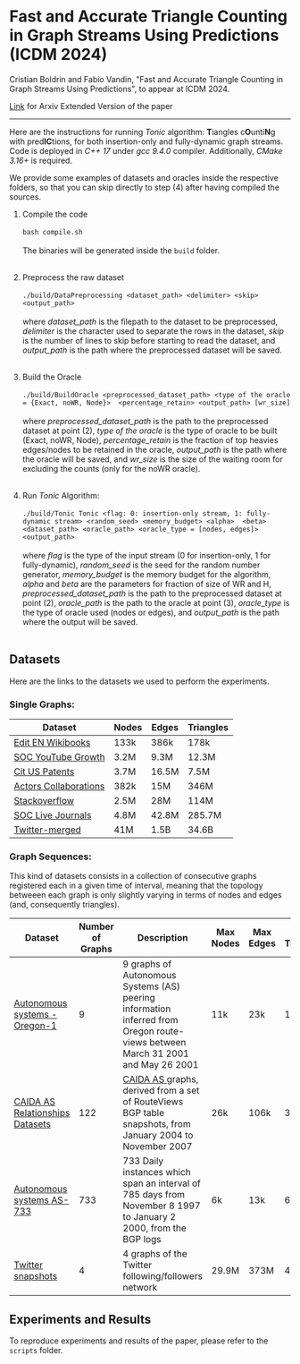# Fast and Accurate Triangle Counting in Graph Streams Using Predictions (ICDM 2024)

Cristian Boldrin and Fabio Vandin, "Fast and Accurate Triangle Counting in Graph Streams Using Predictions", to appear at ICDM 2024.

<a href="https://arxiv.org/pdf/2409.15205">Link</a> for Arxiv Extended Version of the paper

---

Here are the instructions for running *Tonic* algorithm: **T**iangles c**O**unti**N**g with pred**IC**tions, for both
insertion-only and fully-dynamic graph streams. 
Code is deployed in *C++ 17* under *gcc 9.4.0* compiler. Additionally, *CMake 3.16+* is required.

We provide some examples of datasets and oracles inside the respective folders, so that you can skip directly 
to step (4) after having compiled the sources.


1. Compile the code
   <br><br>
   `bash compile.sh`
   <br><br>
   The binaries will be generated inside the `build` folder.
   <br><br>

2. Preprocess the raw dataset
   <br><br>
   `./build/DataPreprocessing <dataset_path> <delimiter> <skip> <output_path>`
   <br><br>
   where *dataset_path* is the filepath to the dataset to be preprocessed, 
*delimiter* is the character used to separate the rows in the dataset, 
*skip* is the number of lines to skip before starting to read the dataset, and *output_path* is the 
path where the preprocessed dataset will be saved.
   <br><br>

3. Build the Oracle
   <br><br>
    `./build/BuildOracle <preprocessed_dataset_path> <type of the oracle = {Exact, noWR, Node}> 
<percentage_retain> <output_path> [wr_size]`
   <br><br>
   where *preprocessed_dataset_path* is the path to the preprocessed dataset at point (2),
*type of the oracle* is the type of oracle to be built (Exact, noWR, Node),
*percentage_retain* is the fraction of top heavies edges/nodes to be retained in the oracle,
*output_path* is the path where the oracle will be saved, and *wr_size* is the size of the waiting room for excluding
the counts (only for the noWR oracle).
   <br><br>

4. Run *Tonic* Algorithm:
   <br><br>
    `./build/Tonic Tonic <flag: 0: insertion-only stream, 1: fully-dynamic stream> <random_seed> <memory_budget> <alpha> 
<beta> <dataset_path> <oracle_path> <oracle_type = [nodes, edges]> <output_path>`
   <br><br>
   where *flag* is the type of the input stream (0 for insertion-only, 1 for fully-dynamic), 
*random_seed* is the seed for the random number generator,
*memory_budget* is the memory budget for the algorithm,
*alpha* and *beta* are the parameters for fraction of size of WR and H,
*preprocessed_dataset_path* is the path to the preprocessed dataset at point (2),
*oracle_path* is the path to the oracle at point (3),
*oracle_type* is the type of oracle used (nodes or edges), and
*output_path* is the path where the output will be saved.
   <br><br>

## Datasets

Here are the links to the datasets we used to perform the experiments. 

### Single Graphs:

| Dataset                                                                             | Nodes | Edges | Triangles |
|-------------------------------------------------------------------------------------| ------- | -------- | ------- |
| <a href=https://networkrepository.com/edit-enwikibooks.php>Edit EN Wikibooks</a>    | 133k | 386k | 178k |
| <a href=https://networkrepository.com/soc-youtube-growth.php>SOC YouTube Growth</a> | 3.2M | 9.3M | 12.3M |
| <a href=https://snap.stanford.edu/data/cit-Patents.html>Cit US Patents</a>          | 3.7M | 16.5M | 7.5M |
| <a href=http://konect.cc/networks/actor-collaboration>Actors Collaborations</a>     | 382k | 15M | 346M |
| <a href=http://konect.cc/networks/sx-stackoverflow>Stackoverflow </a>               | 2.5M | 28M | 114M |
| <a href=https://snap.stanford.edu/data/soc-LiveJournal1.html>SOC Live Journals</a>  | 4.8M | 42.8M | 285.7M |
| <a href=https://anlab-kaist.github.io/traces/WWW2010>Twitter-merged</a>             | 41M | 1.5B | 34.6B |


### Graph Sequences:
This kind of datasets consists in a collection of consecutive graphs registered each in a given time of interval, 
meaning that the topology betweeen each graph is only slightly varying in terms of nodes and edges (and, consequently triangles).

| Dataset                                                                                  | Number of Graphs | Description                                                                                                                                                             | Max Nodes | Max Edges | Max Triangles |
|------------------------------------------------------------------------------------------|------------------|-------------------------------------------------------------------------------------------------------------------------------------------------------------------------|-----------| ---------------- |---------------|
| <a href=https://snap.stanford.edu/data/Oregon-1.html>Autonomous systems - Oregon-1</a>   | 9                | 9 graphs of Autonomous Systems (AS) peering information inferred from Oregon route-views between March 31 2001 and May 26 2001                                          | 11k       | 23k | 19k           |
| <a href=https://snap.stanford.edu/data/as-caida.html>CAIDA AS Relationships Datasets</a> | 122              | <a href=http://www.caida.org/data/active/as-relationships/.> CAIDA AS </a> graphs, derived from a set of RouteViews BGP table snapshots, from January 2004 to November 2007 | 26k       | 106k | 36k           | 
| <a href=https://snap.stanford.edu/data/as-733.html>Autonomous systems AS-733</a>         | 733              | 733 Daily instances which span an interval of 785 days from November 8 1997 to January 2 2000, from the BGP logs                                                        | 6k        | 13k | 6k            |
| <a href=https://anlab-kaist.github.io/traces/WWW2010>Twitter snapshots</a>               | 4                |  4 graphs of the Twitter following/followers network                                                                                                                                                                        | 29.9M     | 373M | 4.4B          |

## Experiments and Results

To reproduce experiments and results of the paper, please refer to the `scripts` folder.



